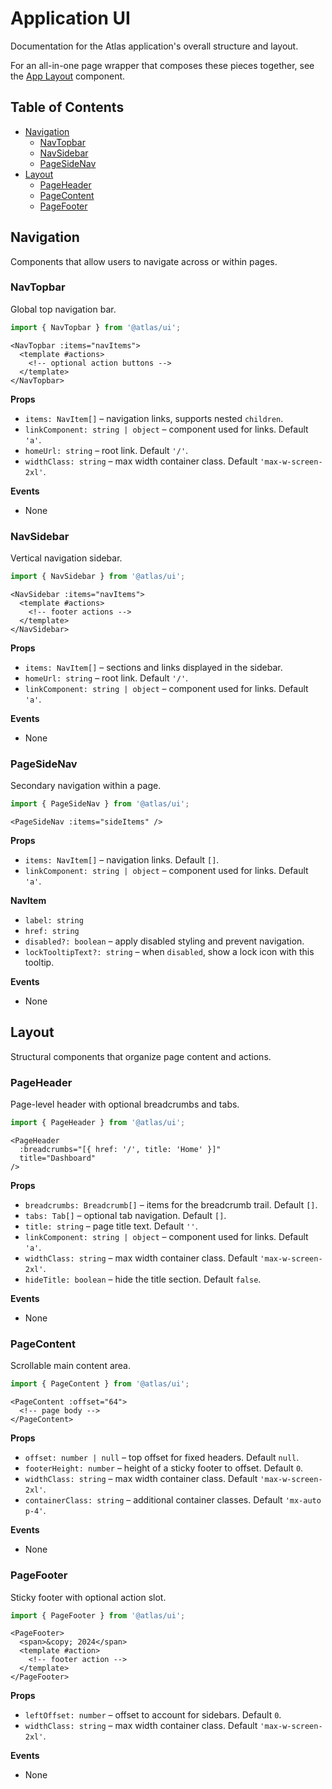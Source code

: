 # Application UI

Documentation for the Atlas application's overall structure and layout.

For an all-in-one page wrapper that composes these pieces together, see the [App Layout](app.md) component.

## Table of Contents
- [Navigation](#navigation)
  - [NavTopbar](#navtopbar)
  - [NavSidebar](#navsidebar)
  - [PageSideNav](#pagesidenav)
- [Layout](#layout)
  - [PageHeader](#pageheader)
  - [PageContent](#pagecontent)
  - [PageFooter](#pagefooter)

## Navigation
Components that allow users to navigate across or within pages.

### NavTopbar
Global top navigation bar.

```ts
import { NavTopbar } from '@atlas/ui';
```

```vue
<NavTopbar :items="navItems">
  <template #actions>
    <!-- optional action buttons -->
  </template>
</NavTopbar>
```

**Props**
- `items: NavItem[]` – navigation links, supports nested `children`.
- `linkComponent: string | object` – component used for links. Default `'a'`.
- `homeUrl: string` – root link. Default `'/'`.
- `widthClass: string` – max width container class. Default `'max-w-screen-2xl'`.

**Events**
- None

### NavSidebar
Vertical navigation sidebar.

```ts
import { NavSidebar } from '@atlas/ui';
```

```vue
<NavSidebar :items="navItems">
  <template #actions>
    <!-- footer actions -->
  </template>
</NavSidebar>
```

**Props**
- `items: NavItem[]` – sections and links displayed in the sidebar.
- `homeUrl: string` – root link. Default `'/'`.
- `linkComponent: string | object` – component used for links. Default `'a'`.

**Events**
- None

### PageSideNav
Secondary navigation within a page.

```ts
import { PageSideNav } from '@atlas/ui';
```

```vue
<PageSideNav :items="sideItems" />
```

**Props**
- `items: NavItem[]` – navigation links. Default `[]`.
- `linkComponent: string | object` – component used for links. Default `'a'`.

**NavItem**
- `label: string`
- `href: string`
- `disabled?: boolean` – apply disabled styling and prevent navigation.
- `lockTooltipText?: string` – when `disabled`, show a lock icon with this tooltip.

**Events**
- None

## Layout
Structural components that organize page content and actions.

### PageHeader
Page-level header with optional breadcrumbs and tabs.

```ts
import { PageHeader } from '@atlas/ui';
```

```vue
<PageHeader
  :breadcrumbs="[{ href: '/', title: 'Home' }]"
  title="Dashboard"
/>
```

**Props**
- `breadcrumbs: Breadcrumb[]` – items for the breadcrumb trail. Default `[]`.
- `tabs: Tab[]` – optional tab navigation. Default `[]`.
- `title: string` – page title text. Default `''`.
- `linkComponent: string | object` – component used for links. Default `'a'`.
- `widthClass: string` – max width container class. Default `'max-w-screen-2xl'`.
- `hideTitle: boolean` – hide the title section. Default `false`.

**Events**
- None

### PageContent
Scrollable main content area.

```ts
import { PageContent } from '@atlas/ui';
```

```vue
<PageContent :offset="64">
  <!-- page body -->
</PageContent>
```

**Props**
- `offset: number | null` – top offset for fixed headers. Default `null`.
- `footerHeight: number` – height of a sticky footer to offset. Default `0`.
- `widthClass: string` – max width container class. Default `'max-w-screen-2xl'`.
- `containerClass: string` – additional container classes. Default `'mx-auto p-4'`.

**Events**
- None

### PageFooter
Sticky footer with optional action slot.

```ts
import { PageFooter } from '@atlas/ui';
```

```vue
<PageFooter>
  <span>&copy; 2024</span>
  <template #action>
    <!-- footer action -->
  </template>
</PageFooter>
```

**Props**
- `leftOffset: number` – offset to account for sidebars. Default `0`.
- `widthClass: string` – max width container class. Default `'max-w-screen-2xl'`.

**Events**
- None


